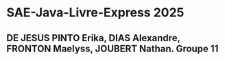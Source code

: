 # SAE-Java-Livre-Express 2025

## DE JESUS PINTO Erika, DIAS Alexandre, FRONTON Maelyss, JOUBERT Nathan. Groupe 11
